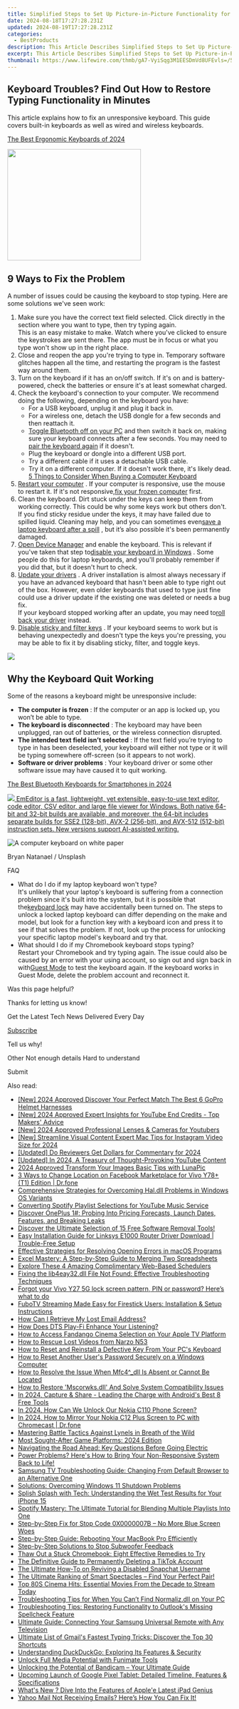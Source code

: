 ```yaml
---
title: Simplified Steps to Set Up Picture-in-Picture Functionality for Android Users
date: 2024-08-18T17:27:28.231Z
updated: 2024-08-19T17:27:28.231Z
categories:
  - BestProducts
description: This Article Describes Simplified Steps to Set Up Picture-in-Picture Functionality for Android Users
excerpt: This Article Describes Simplified Steps to Set Up Picture-in-Picture Functionality for Android Users
thumbnail: https://www.lifewire.com/thmb/gA7-VyiSqg3M1EESDmVd8UFEvls=/540x405/filters:no_upscale():max_bytes(150000):strip_icc():format(webp)/WomenwithGuitarandPhone-5a96df19ba61770037448871.jpg
---
```


## Keyboard Troubles? Find Out How to Restore Typing Functionality in Minutes
 This article explains how to fix an unresponsive keyboard. This guide covers built-in keyboards as well as wired and wireless keyboards.

[The Best Ergonomic Keyboards of 2024](https://www.lifewire.com/best-ergonomic-keyboards-4147386)

<!-- affiliate ads begin -->
<a href="https://printrendy.pxf.io/c/5597632/1453720/17020" target="_top" id="1453720"><img src="//a.impactradius-go.com/display-ad/17020-1453720" border="0" alt="" width="300" height="250"/></a><img height="0" width="0" src="https://imp.pxf.io/i/5597632/1453720/17020" style="position:absolute;visibility:hidden;" border="0" />
<!-- affiliate ads end -->
## 9 Ways to Fix the Problem

 A number of issues could be causing the keyboard to stop typing. Here are some solutions we've seen work:  

1. Make sure you have the correct text field selected. Click directly in the section where you want to type, then try typing again.  
 This is an easy mistake to make. Watch where you've clicked to ensure the keystrokes are sent there. The app must be in focus or what you type won't show up in the right place.
2. Close and reopen the app you're trying to type in. Temporary software glitches happen all the time, and restarting the program is the fastest way around them.
3. Turn on the keyboard if it has an on/off switch. If it's on and is battery-powered, check the batteries or ensure it's at least somewhat charged.
4. Check the keyboard's connection to your computer. We recommend doing the following, depending on the keyboard you have:  
   * For a USB keyboard, unplug it and plug it back in.  
   * For a wireless one, detach the USB dongle for a few seconds and then reattach it.  
   * [Toggle Bluetooth off on your PC](https://www.lifewire.com/turn-on-bluetooth-in-windows-11-5216193) and then switch it back on, making sure your keyboard connects after a few seconds. You may need to [pair the keyboard again](https://www.lifewire.com/set-up-a-bluetooth-device-2640340) if it doesn't.  
   * Plug the keyboard or dongle into a different USB port.  
   * Try a different cable if it uses a detachable USB cable.  
   * Try it on a different computer. If it doesn't work there, it's likely dead.  
[5 Things to Consider When Buying a Computer Keyboard](https://www.lifewire.com/important-keyboard-features-2640341)
5. [Restart your computer](https://www.lifewire.com/how-to-reboot-a-computer-2624568) . If your computer is responsive, use the mouse to restart it. If it's not responsive,[fix your frozen computer](https://www.lifewire.com/fix-frozen-computer-5217030) first.
6. Clean the keyboard. Dirt stuck under the keys can keep them from working correctly. This could be why some keys work but others don't.  
 If you find sticky residue under the keys, it may have failed due to spilled liquid. Cleaning may help, and you can sometimes even[save a laptop keyboard after a spill](https://www.lifewire.com/steps-to-laptop-spill-repair-2378134) , but it’s also possible it's been permanently damaged.
7. [Open Device Manager](https://www.lifewire.com/how-to-open-device-manager-2626075) and enable the keyboard. This is relevant if you've taken that step to[disable your keyboard in Windows](https://www.lifewire.com/disable-laptop-keyboard-in-windows-11-5196395) . Some people do this for laptop keyboards, and you'll probably remember if you did that, but it doesn't hurt to check.
8. [Update your drivers](https://www.lifewire.com/how-to-update-drivers-in-windows-2619214) . A driver installation is almost always necessary if you have an advanced keyboard that hasn't been able to type right out of the box. However, even older keyboards that used to type just fine could use a driver update if the existing one was deleted or needs a bug fix.  
 If your keyboard stopped working after an update, you may need to[roll back your driver](https://www.lifewire.com/how-to-roll-back-a-driver-in-windows-2619217) instead.
9. [Disable sticky and filter keys](https://www.lifewire.com/how-to-turn-off-sticky-keys-windows-4692841) . If your keyboard seems to work but is behaving unexpectedly and doesn't type the keys you're pressing, you may be able to fix it by disabling sticky, filter, and toggle keys.

<!-- affiliate ads begin -->
<a href="https://shop.incomedia.eu/order/checkout.php?PRODS=14095146&QTY=1&AFFILIATE=108875&CART=1"><img src="https://secure.2checkout.com/images/merchant/8b6cc3ee5ec407721ce3bf5ff4c0f56b/PRO_BUY_728x90-EN.jpg" border="0"></a>
<!-- affiliate ads end -->
## Why the Keyboard Quit Working

 Some of the reasons a keyboard might be unresponsive include:

* **The computer is frozen** : If the computer or an app is locked up, you won’t be able to type.
* **The keyboard is disconnected** : The keyboard may have been unplugged, ran out of batteries, or the wireless connection disrupted.
* **The intended text field isn’t selected** : If the text field you’re trying to type in has been deselected, your keyboard will either not type or it will be typing somewhere off-screen (so it appears to not work).
* **Software or driver problems** : Your keyboard driver or some other software issue may have caused it to quit working.

[The Best Bluetooth Keyboards for Smartphones in 2024](https://www.lifewire.com/best-bluetooth-keyboards-for-smartphones-4177695)

<!-- affiliate ads begin -->
<a href="https://shop.emeditor.com/order/checkout.php?PRODS=4610657&QTY=1&AFFILIATE=108875&CART=1"><img src="https://www.emeditor.com/wp-content/uploads/2024/06/emeditor_chat_ai.png" border="0">
EmEditor is a fast, lightweight, yet extensible, easy-to-use text editor, code editor, CSV editor, and large file viewer for Windows. Both native 64-bit and 32-bit builds are available, and moreover, the 64-bit includes separate builds for SSE2 (128-bit), AVX-2 (256-bit), and AVX-512 (512-bit) instruction sets. New versions support AI-assisted writing.</a>
<!-- affiliate ads end -->
![A computer keyboard on white paper](https://www.lifewire.com/thmb/CeM-fcdHU1euNfVLy8semOjckm4=/1500x0/filters:no_upscale():max_bytes(150000):strip_icc():format(webp)/bryan-natanael-hR8l1s4u8QE-unsplash-bf561a995f8840d29937369560cabfab.jpg)

Bryan Natanael / Unsplash

 FAQ

* What do I do if my laptop keyboard won't type?  
 It's unlikely that your laptop's keyboard is suffering from a connection problem since it's built into the system, but it is possible that the[keyboard lock](https://www.lifewire.com/lock-your-keyboard-temporarily-5072812) may have accidentally been turned on. The steps to unlock a locked laptop keyboard can differ depending on the make and model, but look for a function key with a keyboard icon and press it to see if that solves the problem. If not, look up the process for unlocking your specific laptop model's keyboard and try that.
* What should I do if my Chromebook keyboard stops typing?  
 Restart your Chromebook and try typing again. The issue could also be caused by an error with your using account, so sign out and sign back in with[Guest Mode](https://www.lifewire.com/how-to-use-chromebook-guest-mode-4842588) to test the keyboard again. If the keyboard works in Guest Mode, delete the problem account and reconnect it.

Was this page helpful?

Thanks for letting us know!

 Get the Latest Tech News Delivered Every Day

[Subscribe](https://www.lifewire.com/#)

Tell us why!

 Other  Not enough details  Hard to understand

 Submit

<ins class="adsbygoogle"
     style="display:block"
     data-ad-format="autorelaxed"
     data-ad-client="ca-pub-7571918770474297"
     data-ad-slot="1223367746"></ins>



<ins class="adsbygoogle"
     style="display:block"
     data-ad-client="ca-pub-7571918770474297"
     data-ad-slot="8358498916"
     data-ad-format="auto"
     data-full-width-responsive="true"></ins>

<span class="atpl-alsoreadstyle">Also read:</span>
<div><ul>
<li><a href="https://vp-tips.techidaily.com/new-2024-approved-discover-your-perfect-match-the-best-6-gopro-helmet-harnesses/"><u>[New] 2024 Approved  Discover Your Perfect Match  The Best 6 GoPro Helmet Harnesses</u></a></li>
<li><a href="https://youtube-webster.techidaily.com/024-approved-expert-insights-for-youtube-end-credits-top-makers-advice/"><u>[New] 2024 Approved  Expert Insights for YouTube End Credits - Top Makers' Advice</u></a></li>
<li><a href="https://youtube-lab.techidaily.com/024-approved-professional-lenses-and-cameras-for-youtubers/"><u>[New] 2024 Approved  Professional Lenses & Cameras for Youtubers</u></a></li>
<li><a href="https://instagram-video-files.techidaily.com/new-streamline-visual-content-expert-mac-tips-for-instagram-video-size-for-2024/"><u>[New] Streamline Visual Content  Expert Mac Tips for Instagram Video Size for 2024</u></a></li>
<li><a href="https://fox-helps.techidaily.com/updated-do-reviewers-get-dollars-for-commentary-for-2024/"><u>[Updated] Do Reviewers Get Dollars for Commentary for 2024</u></a></li>
<li><a href="https://facebook-video-share.techidaily.com/updated-in-2024-a-treasury-of-thought-provoking-youtube-content/"><u>[Updated] In 2024, A Treasury of Thought-Provoking YouTube Content</u></a></li>
<li><a href="https://fox-info.techidaily.com/2024-approved-transform-your-images-basic-tips-with-lunapic/"><u>2024 Approved  Transform Your Images  Basic Tips with LunaPic</u></a></li>
<li><a href="https://location-fake.techidaily.com/3-ways-to-change-location-on-facebook-marketplace-for-vivo-y78plus-t1-edition-drfone-by-drfone-virtual-android/"><u>3 Ways to Change Location on Facebook Marketplace for Vivo Y78+ (T1) Edition | Dr.fone</u></a></li>
<li><a href="https://techno-recovery.techidaily.com/comprehensive-strategies-for-overcoming-haldll-problems-in-windows-os-variants/"><u>Comprehensive Strategies for Overcoming Hal.dll Problems in Windows OS Variants</u></a></li>
<li><a href="https://youtube-videos.techidaily.com/converting-spotify-playlist-selections-for-youtube-music-service/"><u>Converting Spotify Playlist Selections for YouTube Music Service</u></a></li>
<li><a href="https://techno-recovery.techidaily.com/discover-oneplus-1-probing-into-pricing-forecasts-launch-dates-features-and-breaking-leaks/"><u>Discover OnePlus 1#: Probing Into Pricing Forecasts, Launch Dates, Features, and Breaking Leaks</u></a></li>
<li><a href="https://techno-recovery.techidaily.com/discover-the-ultimate-selection-of-15-free-software-removal-tools/"><u>Discover the Ultimate Selection of 15 Free Software Removal Tools!</u></a></li>
<li><a href="https://win-dash.techidaily.com/easy-installation-guide-for-linksys-e1000-router-driver-download-trouble-free-setup/"><u>Easy Installation Guide for Linksys E1000 Router Driver Download | Trouble-Free Setup</u></a></li>
<li><a href="https://techno-recovery.techidaily.com/effective-strategies-for-resolving-opening-errors-in-macos-programs/"><u>Effective Strategies for Resolving Opening Errors in macOS Programs</u></a></li>
<li><a href="https://techno-recovery.techidaily.com/excel-mastery-a-step-by-step-guide-to-merging-two-spreadsheets/"><u>Excel Mastery: A Step-by-Step Guide to Merging Two Spreadsheets</u></a></li>
<li><a href="https://techno-recovery.techidaily.com/explore-these-4-amazing-complimentary-web-based-schedulers/"><u>Explore These 4 Amazing Complimentary Web-Based Schedulers</u></a></li>
<li><a href="https://techno-recovery.techidaily.com/fixing-the-lib4eay32dll-file-not-found-effective-troubleshooting-techniques/"><u>Fixing the lib4eay32.dll File Not Found: Effective Troubleshooting Techniques</u></a></li>
<li><a href="https://phone-solutions.techidaily.com/forgot-your-vivo-y27-5g-lock-screen-pattern-pin-or-password-here-s-what-to-do-by-drfone-android-unlock-android-unlock/"><u>Forgot your Vivo Y27 5G lock screen pattern, PIN or password? Here’s what to do</u></a></li>
<li><a href="https://techno-recovery.techidaily.com/fubotv-streaming-made-easy-for-firestick-users-installation-and-setup-instructions/"><u>FuboTV Streaming Made Easy for Firestick Users: Installation & Setup Instructions</u></a></li>
<li><a href="https://techno-recovery.techidaily.com/how-can-i-retrieve-my-lost-email-address/"><u>How Can I Retrieve My Lost Email Address?</u></a></li>
<li><a href="https://techno-recovery.techidaily.com/how-does-dts-play-fi-enhance-your-listening/"><u>How Does DTS Play-Fi Enhance Your Listening?</u></a></li>
<li><a href="https://techno-recovery.techidaily.com/how-to-access-fandango-cinema-selection-on-your-apple-tv-platform/"><u>How to Access Fandango Cinema Selection on Your Apple TV Platform</u></a></li>
<li><a href="https://blog-min.techidaily.com/how-to-rescue-lost-videos-from-narzo-n53-by-fonelab-android-recover-video/"><u>How to Rescue Lost Videos from Narzo N53</u></a></li>
<li><a href="https://techno-recovery.techidaily.com/how-to-reset-and-reinstall-a-defective-key-from-your-pcs-keyboard/"><u>How to Reset and Reinstall a Defective Key From Your PC's Keyboard</u></a></li>
<li><a href="https://techno-recovery.techidaily.com/how-to-reset-another-users-password-securely-on-a-windows-computer/"><u>How to Reset Another User's Password Securely on a Windows Computer</u></a></li>
<li><a href="https://techno-recovery.techidaily.com/how-to-resolve-the-issue-when-mfc4dll-is-absent-or-cannot-be-located/"><u>How to Resolve the Issue When Mfc4^_dll Is Absent or Cannot Be Located</u></a></li>
<li><a href="https://techno-recovery.techidaily.com/how-to-restore-mscorwksdll-and-solve-system-compatibility-issues/"><u>How to Restore 'Mscorwks.dll' And Solve System Compatibility Issues</u></a></li>
<li><a href="https://screen-mirroring-recording.techidaily.com/in-2024-capture-and-share-leading-the-charge-with-androids-best-8-free-tools/"><u>In 2024, Capture & Share - Leading the Charge with Android's Best 8 Free Tools</u></a></li>
<li><a href="https://easy-unlock-android.techidaily.com/in-2024-how-can-we-unlock-our-nokia-c110-phone-screen-by-drfone-android/"><u>In 2024, How Can We Unlock Our Nokia C110 Phone Screen?</u></a></li>
<li><a href="https://screen-mirror.techidaily.com/in-2024-how-to-mirror-your-nokia-c12-plus-screen-to-pc-with-chromecast-drfone-by-drfone-android/"><u>In 2024, How to Mirror Your Nokia C12 Plus Screen to PC with Chromecast | Dr.fone</u></a></li>
<li><a href="https://techno-recovery.techidaily.com/mastering-battle-tactics-against-lynels-in-breath-of-the-wild/"><u>Mastering Battle Tactics Against Lynels in Breath of the Wild</u></a></li>
<li><a href="https://techno-recovery.techidaily.com/most-sought-after-game-platforms-2024-edition/"><u>Most Sought-After Game Platforms: 2024 Edition</u></a></li>
<li><a href="https://techno-recovery.techidaily.com/navigating-the-road-ahead-key-questions-before-going-electric/"><u>Navigating the Road Ahead: Key Questions Before Going Electric</u></a></li>
<li><a href="https://techno-recovery.techidaily.com/power-problems-heres-how-to-bring-your-non-responsive-system-back-to-life/"><u>Power Problems? Here's How to Bring Your Non-Responsive System Back to Life!</u></a></li>
<li><a href="https://techno-recovery.techidaily.com/samsung-tv-troubleshooting-guide-changing-from-default-browser-to-an-alternative-one/"><u>Samsung TV Troubleshooting Guide: Changing From Default Browser to an Alternative One</u></a></li>
<li><a href="https://techno-recovery.techidaily.com/solutions-overcoming-windows-11-shutdown-problems/"><u>Solutions: Overcoming Windows 11 Shutdown Problems</u></a></li>
<li><a href="https://techno-recovery.techidaily.com/splish-splash-with-tech-understanding-the-wet-test-results-for-your-iphone-15/"><u>Splish Splash with Tech: Understanding the Wet Test Results for Your iPhone 15</u></a></li>
<li><a href="https://techno-recovery.techidaily.com/spotify-mastery-the-ultimate-tutorial-for-blending-multiple-playlists-into-one/"><u>Spotify Mastery: The Ultimate Tutorial for Blending Multiple Playlists Into One</u></a></li>
<li><a href="https://techno-recovery.techidaily.com/1722899018720-step-by-step-fix-for-stop-code-0x0000007b-no-more-blue-screen-woes/"><u>Step-by-Step Fix for Stop Code 0X0000007B – No More Blue Screen Woes</u></a></li>
<li><a href="https://techno-recovery.techidaily.com/step-by-step-guide-rebooting-your-macbook-pro-efficiently/"><u>Step-by-Step Guide: Rebooting Your MacBook Pro Efficiently</u></a></li>
<li><a href="https://techno-recovery.techidaily.com/step-by-step-solutions-to-stop-subwoofer-feedback/"><u>Step-by-Step Solutions to Stop Subwoofer Feedback</u></a></li>
<li><a href="https://techno-recovery.techidaily.com/thaw-out-a-stuck-chromebook-eight-effective-remedies-to-try/"><u>Thaw Out a Stuck Chromebook: Eight Effective Remedies to Try</u></a></li>
<li><a href="https://techno-recovery.techidaily.com/the-definitive-guide-to-permanently-deleting-a-tiktok-account/"><u>The Definitive Guide to Permanently Deleting a TikTok Account</u></a></li>
<li><a href="https://techno-recovery.techidaily.com/the-ultimate-how-to-on-reviving-a-disabled-snapchat-username/"><u>The Ultimate How-To on Reviving a Disabled Snapchat Username</u></a></li>
<li><a href="https://techno-recovery.techidaily.com/1722879678133-the-ultimate-ranking-of-smart-spectacles-find-your-perfect-pair/"><u>The Ultimate Ranking of Smart Spectacles – Find Your Perfect Pair!</u></a></li>
<li><a href="https://techno-recovery.techidaily.com/top-80s-cinema-hits-essential-movies-from-the-decade-to-stream-today/"><u>Top 80S Cinema Hits: Essential Movies From the Decade to Stream Today</u></a></li>
<li><a href="https://techno-recovery.techidaily.com/troubleshooting-tips-for-when-you-cant-find-normalizdll-on-your-pc/"><u>Troubleshooting Tips for When You Can’t Find Normaliz.dll on Your PC</u></a></li>
<li><a href="https://techno-recovery.techidaily.com/troubleshooting-tips-restoring-functionality-to-outlooks-missing-spellcheck-feature/"><u>Troubleshooting Tips: Restoring Functionality to Outlook's Missing Spellcheck Feature</u></a></li>
<li><a href="https://techno-recovery.techidaily.com/ultimate-guide-connecting-your-samsung-universal-remote-with-any-television/"><u>Ultimate Guide: Connecting Your Samsung Universal Remote with Any Television</u></a></li>
<li><a href="https://techno-recovery.techidaily.com/ultimate-list-of-gmails-fastest-typing-tricks-discover-the-top-30-shortcuts/"><u>Ultimate List of Gmail's Fastest Typing Tricks: Discover the Top 30 Shortcuts</u></a></li>
<li><a href="https://techno-recovery.techidaily.com/understanding-duckduckgo-exploring-its-features-and-security/"><u>Understanding DuckDuckGo: Exploring Its Features & Security</u></a></li>
<li><a href="https://extra-resources.techidaily.com/unlock-full-media-potential-with-funimate-tools/"><u>Unlock Full Media Potential with Funimate Tools</u></a></li>
<li><a href="https://screen-mirroring-recording.techidaily.com/unlocking-the-potential-of-bandicam-your-ultimate-guide/"><u>Unlocking the Potential of Bandicam – Your Ultimate Guide</u></a></li>
<li><a href="https://techno-recovery.techidaily.com/upcoming-launch-of-google-pixel-tablet-detailed-timeline-features-and-specifications/"><u>Upcoming Launch of Google Pixel Tablet: Detailed Timeline, Features & Specifications</u></a></li>
<li><a href="https://techno-recovery.techidaily.com/1722889881829-whats-new-dive-into-the-features-of-applee-latest-ipad-genius/"><u>What's New ? Dive Into the Features of Apple'e Latest iPad Genius</u></a></li>
<li><a href="https://techno-recovery.techidaily.com/yahoo-mail-not-receiving-emails-heres-how-you-can-fix-it/"><u>Yahoo Mail Not Receiving Emails? Here’s How You Can Fix It!</u></a></li>
</ul></div>
